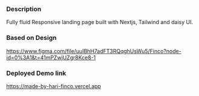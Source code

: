 ### Description

Fully fluid Responsive landing page built with Nextjs, Tailwind and daisy UI.

### Based on Design

https://www.figma.com/file/uuIBhH7adFT3RQqghUsWu5/Finco?node-id=0%3A1&t=41mPZwjUZgr8Kce8-1

### Deployed Demo link

https://made-by-hari-finco.vercel.app
